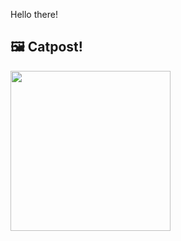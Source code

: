 Hello there!



## 🖼️ Catpost!

<sub>
    <img src="https://cdn2.thecatapi.com/images/a54.jpg" height="256">
</sub>

